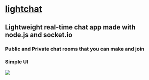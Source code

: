 # [lightchat](https://lightchat.tk)


## Lightweight real-time chat app made with node.js and socket.io
### Public and Private chat rooms that you can make and join
### Simple UI
<img src="https://github.com/Walker30263/lightchat/blob/main/img/200x200logo.png?raw=true">
